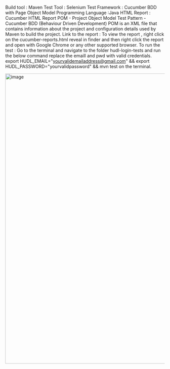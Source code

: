 Build tool : Maven
Test Tool : Selenium
Test Framework : Cucumber BDD with Page Object Model
Programming Language :Java
HTML Report : Cucumber HTML Report
POM - Project Object Model
Test Pattern - Cucumber BDD (Behaviour Driven Development)
POM is an XML file that contains information about the project and configuration details used by Maven to build the project.
Link to the report : To view the report , right click on the cucumber-reports.html reveal in finder and then right click the report and open with Google Chrome or any other supported browser.
To run the test : Go to the terminal and navigate to the folder hudl-login-tests and run the below command replace the emaill and pwd with valid credentials.
export HUDL_EMAIL="yourvalidemailaddress@gmail.com" && export HUDL_PASSWORD="yourvalidpassword" && mvn test on the terminal.

<img width="1625" height="917" alt="image" src="https://github.com/user-attachments/assets/851c0159-aeb4-4ede-99c6-7f4805bef03a" />
